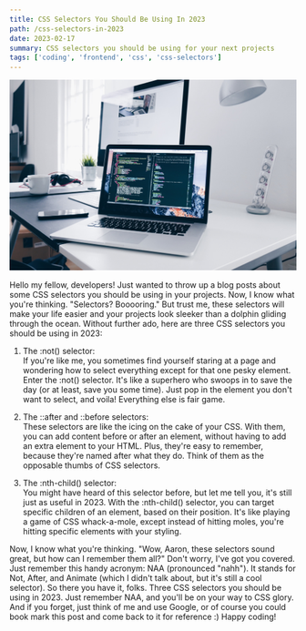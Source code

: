 ```yaml
---
title: CSS Selectors You Should Be Using In 2023
path: /css-selectors-in-2023
date: 2023-02-17
summary: CSS selectors you should be using for your next projects
tags: ['coding', 'frontend', 'css', 'css-selectors']
---
```


![background](./images/blog_bg-02-17.jpg)

Hello my fellow, developers! Just wanted to throw up a blog posts about some CSS selectors you should be using in your projects.
Now, I know what you're thinking. "Selectors? Booooring." But trust me, these selectors will make your life easier and your projects look sleeker than a dolphin gliding through the ocean.
Without further ado, here are three CSS selectors you should be using in 2023:<br>

1. The :not() selector:<br>
   If you're like me, you sometimes find yourself staring at a page and wondering how to select everything except for that one pesky element. Enter the :not() selector. It's like a superhero who swoops in to save the day (or at least, save you some time). Just pop in the element you don't want to select, and voila! Everything else is fair game.

2. The ::after and ::before selectors:<br>
   These selectors are like the icing on the cake of your CSS. With them, you can add content before or after an element, without having to add an extra element to your HTML. Plus, they're easy to remember, because they're named after what they do. Think of them as the opposable thumbs of CSS selectors.

3. The :nth-child() selector:<br>
   You might have heard of this selector before, but let me tell you, it's still just as useful in 2023. With the :nth-child() selector, you can target specific children of an element, based on their position. It's like playing a game of CSS whack-a-mole, except instead of hitting moles, you're hitting specific elements with your styling.

Now, I know what you're thinking. "Wow, Aaron, these selectors sound great, but how can I remember them all?" Don't worry, I've got you covered. Just remember this handy acronym: NAA (pronounced "nahh"). It stands for Not, After, and Animate (which I didn't talk about, but it's still a cool selector).
So there you have it, folks. Three CSS selectors you should be using in 2023. Just remember NAA, and you'll be on your way to CSS glory. And if you forget, just think of me and use Google, or of course you could book mark this post and come back to it for reference :) Happy coding!
